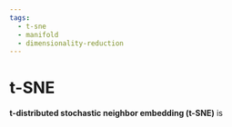 ```yaml
---
tags:
  - t-sne
  - manifold
  - dimensionality-reduction
---
```


# t-SNE
**t-distributed stochastic neighbor embedding (t-SNE)** is
